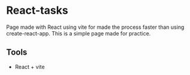 # React-tasks
Page made with React using vite for made the process faster than using create-react-app.
This is a simple page made for practice.

## Tools
- React + vite

